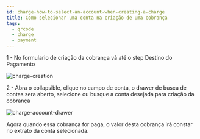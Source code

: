 ```yaml
---
id: charge-how-to-select-an-account-when-creating-a-charge
title: Como selecionar uma conta na criação de uma cobrança
tags:
  - qrcode
  - charge
  - payment
---
```


1 - No formulario de criação da cobrança vá até o step Destino do Pagamento

![charge-creation](/img/charge/charge-creation.png)

2 - Abra o collapsible, clique no campo de conta, o drawer de busca de contas sera aberto, selecione ou busque a conta desejada para criação da cobrança

![charge-account-drawer](/img/charge/charge-account-drawer.png)

Agora quando essa cobrança for paga, o valor desta cobrança irá constar no extrato da conta selecionada.
